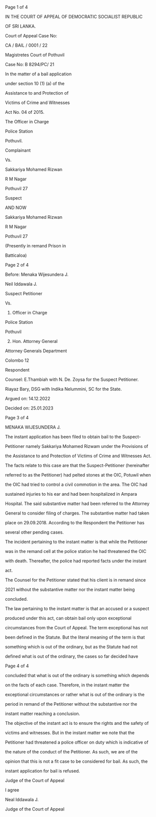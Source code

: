 Page 1 of 4

IN THE COURT OF APPEAL OF DEMOCRATIC SOCIALIST REPUBLIC

OF SRI LANKA.

Court of Appeal Case No:

CA / BAIL / 0001 / 22

Magistretes Court of Pothuvil

Case No: B 8294/PC/ 21

In the matter of a bail application

under section 10 (1) (a) of the

Assistance to and Protection of

Victims of Crime and Witnesses

Act No. 04 of 2015.

The Officer in Charge

Police Station

Pothuvil.

Complainant

Vs.

Sakkariya Mohamed Rizwan

R M Nagar

Pothuvil 27

Suspect

AND NOW

Sakkariya Mohamed Rizwan

R M Nagar

Pothuvil 27

(Presently in remand Prison in

Batticaloa)

Page 2 of 4

Before: Menaka Wijesundera J.

Neil Iddawala J.

Suspect Petitioner

Vs.

1. Officer in Charge

Police Station

Pothuvil

2. Hon. Attorney General

Attorney Generals Department

Colombo 12

Respondent

Counsel: E.Thambiah with N. De. Zoysa for the Suspect Petitioner.

Riayaz Bary, DSG with Indika Nelummini, SC for the State.

Argued on: 14.12.2022

Decided on: 25.01.2023

Page 3 of 4

MENAKA WIJESUNDERA J.

The instant application has been filed to obtain bail to the Suspect-

Petitioner namely Sakkariya Mohamed Rizwam under the Provisions of

the Assistance to and Protection of Victims of Crime and Witnesses Act.

The facts relate to this case are that the Suspect-Petitioner (hereinafter

referred to as the Petitioner) had pelted stones at the OIC, Potuwil when

the OIC had tried to control a civil commotion in the area. The OIC had

sustained injuries to his ear and had been hospitalized in Ampara

Hospital. The said substantive matter had been referred to the Attorney

General to consider filing of charges. The substantive matter had taken

place on 29.09.2018. According to the Respondent the Petitioner has

several other pending cases.

The incident pertaining to the instant matter is that while the Petitioner

was in the remand cell at the police station he had threatened the OIC

with death. Thereafter, the police had reported facts under the instant

act.

The Counsel for the Petitioner stated that his client is in remand since

2021 without the substantive matter nor the instant matter being

concluded.

The law pertaining to the instant matter is that an accused or a suspect

produced under this act, can obtain bail only upon exceptional

circumstances from the Court of Appeal. The term exceptional has not

been defined in the Statute. But the literal meaning of the term is that

something which is out of the ordinary, but as the Statute had not

defined what is out of the ordinary, the cases so far decided have

Page 4 of 4

concluded that what is out of the ordinary is something which depends

on the facts of each case. Therefore, in the instant matter the

exceptional circumstances or rather what is out of the ordinary is the

period in remand of the Petitioner without the substantive nor the

instant matter reaching a conclusion.

The objective of the instant act is to ensure the rights and the safety of

victims and witnesses. But in the instant matter we note that the

Petitioner had threatened a police officer on duty which is indicative of

the nature of the conduct of the Petitioner. As such, we are of the

opinion that this is not a fit case to be considered for bail. As such, the

instant application for bail is refused.

Judge of the Court of Appeal

I agree

Neal Iddawala J.

Judge of the Court of Appeal